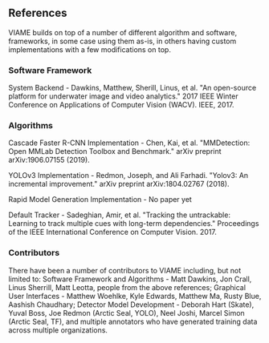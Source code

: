 
References
----------

VIAME builds on top of a number of different algorithm and software,
frameworks, in some case using them as-is, in others having custom
implementations with a few modifications on top.


### Software Framework

System Backend - Dawkins, Matthew, Sherill, Linus, et al. "An open-source platform for
underwater image and video analytics." 2017 IEEE Winter Conference on
Applications of Computer Vision (WACV). IEEE, 2017.


### Algorithms

Cascade Faster R-CNN Implementation - Chen, Kai, et al. "MMDetection: Open
MMLab Detection Toolbox and Benchmark." arXiv preprint arXiv:1906.07155 (2019).

YOLOv3 Implementation - Redmon, Joseph, and Ali Farhadi. "Yolov3: An
incremental improvement." arXiv preprint arXiv:1804.02767 (2018).

Rapid Model Generation Implementation - No paper yet

Default Tracker - Sadeghian, Amir, et al. "Tracking the untrackable: Learning
to track multiple cues with long-term dependencies." Proceedings of the IEEE
International Conference on Computer Vision. 2017.

### Contributors

There have been a number of contributors to VIAME including, but not
limited to:
Software Framework and Algorithms - Matt Dawkins, Jon Crall,
Linus Sherrill, Matt Leotta, people from the above references;
Graphical User Interfaces - Matthew Woehlke, Kyle Edwards, Matthew Ma,
Rusty Blue, Aashish Chaudhary;
Detector Model Development - Deborah Hart (Skate), Yuval Boss, Joe
Redmon (Arctic Seal, YOLO), Neel Joshi, Marcel Simon (Arctic Seal, TF),
and multiple annotators who have generated training data across multiple
organizations.
